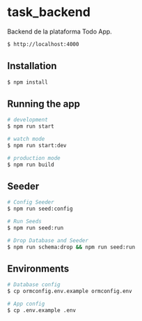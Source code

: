 # task_backend
Backend de la plataforma Todo App.


```bash
$ http://localhost:4000
```

## Installation

```bash
$ npm install
```

## Running the app

```bash
# development
$ npm run start

# watch mode
$ npm run start:dev

# production mode
$ npm run build
```
## Seeder

```bash
# Config Seeder
$ npm run seed:config

# Run Seeds
$ npm run seed:run

# Drop Database and Seeder
$ npm run schema:drop && npm run seed:run
```

## Environments

```bash
# Database config
$ cp ormconfig.env.example ormconfig.env

# App config
$ cp .env.example .env
